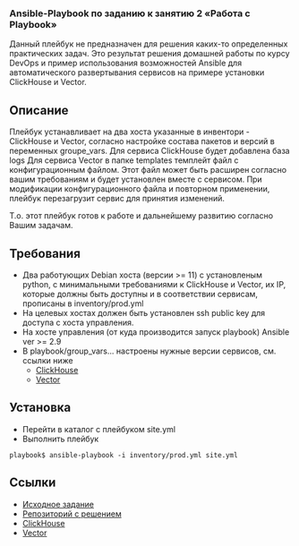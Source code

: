 ### Ansible-Playbook по заданию к занятию 2 «Работа с Playbook»

Данный плейбук не предназначен для решения каких-то определенных практических задач. Это результат решения домашней работы по курсу DevOps и пример использования возможностей Ansible для автоматического развертывания сервисов на примере установки ClickHouse и Vector.

## Описание

Плейбук устанавливает на два хоста указанные в инвентори - ClickHouse и Vector, согласно настройке состава пакетов и версий в переменных groupe_vars.
Для сервиса ClickHouse будет добавлена база logs
Для сервиса Vector в папке templates темплейт файл с конфигурационным файлом. Этот файл может быть расширен согласно вашим требованиям и будет установлен вместе с сервисом. При модификации конфигурационного файла и повторном применении, плейбук перезагрузит сервис для принятия изменений.  

Т.о. этот плейбук готов к работе и дальнейшему развитию согласно Вашим задачам.  

## Требования

- Два работующих Debian хоста (версии >= 11) с установленым python, с минимальными требованиями к ClickHouse и Vector, их IP, которые должны быть доступны и в соответствии сервисам, прописаны в inventory/prod.yml  
- На целевых хостах должен быть установлен ssh public key для доступа с хоста управления.
- На хосте управления (от куда производится запуск playbook) Ansible ver >= 2.9
- В playbook/group_vars... настроены нужные версии сервисов, см. ссылки ниже 
    - [ClickHouse](https://packages.clickhouse.com/deb/pool/main/c/)
    - [Vector](https://apt.vector.dev/pool/v/ve/)

## Установка

- Перейти в каталог с плейбуком site.yml
- Выполнить плейбук
```shell
playbook$ ansible-playbook -i inventory/prod.yml site.yml
```

## Ссылки
    
- [Исходное задание](https://github.com/netology-code/08-ansible-02-playbook_02.25/tree/main)
- [Репозиторий с решением](../)
- [ClickHouse](https://clickhouse.com/)
- [Vector](https://vector.dev/) 